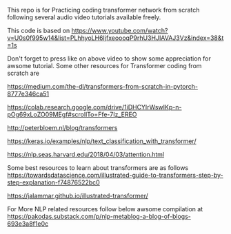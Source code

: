 This repo is for Practicing coding transformer network from scratch following several audio video tutorials available freely.

This code is based on https://www.youtube.com/watch?v=U0s0f995w14&list=PLhhyoLH6IjfxeoooqP9rhU3HJIAVAJ3Vz&index=38&t=1s 

Don't forget to press like on above video to show some appreciation for awsome tutorial.
Some other resources for Transformer coding from scratch are 

https://medium.com/the-dl/transformers-from-scratch-in-pytorch-8777e346ca51

https://colab.research.google.com/drive/1iDHCYIrWswIKp-n-pOg69xLoZO09MEgf#scrollTo=Ffe-7Iz_EREO

http://peterbloem.nl/blog/transformers

https://keras.io/examples/nlp/text_classification_with_transformer/

https://nlp.seas.harvard.edu/2018/04/03/attention.html

Some best resources to learn about transformers are as follows
https://towardsdatascience.com/illustrated-guide-to-transformers-step-by-step-explanation-f74876522bc0

https://jalammar.github.io/illustrated-transformer/

For More NLP related resources follow below awsome compilation at 
https://pakodas.substack.com/p/nlp-metablog-a-blog-of-blogs-693e3a8f1e0c

